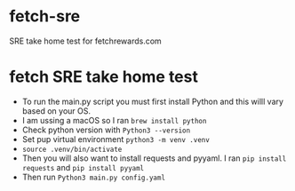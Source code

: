 # fetch-sre
SRE take home test for fetchrewards.com
# fetch SRE take home test
- To run the main.py script  you must first install Python and this willl vary based on your OS.
- I am ussing a macOS so I ran `brew install python`
- Check python version with `Python3 --version`
- Set pup virtual environment `python3 -m venv .venv`
- `source .venv/bin/activate`
- Then you will also want to install requests and pyyaml. I ran `pip install requests` and `pip install pyyaml`
- Then run `Python3 main.py config.yaml`
